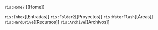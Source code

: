 



`ris:Home7` [[Home]] 

`ris:Inbox`[[Entradas]]  `ris:Folder2`[[Proyectos]]  `ris:WaterFlash`[[Áreas]]      `ris:HardDrive`[[Recursos]]   `ris:Archive`[[Archivos]]

